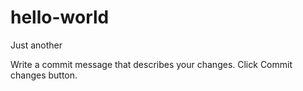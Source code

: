 # hello-world
Just another


Write a commit message that describes your changes.
Click Commit changes button.
